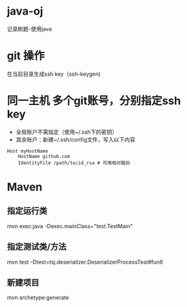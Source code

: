 # java-oj
记录刷题-使用java

# git 操作
在当前目录生成ssh key（ssh-keygen)

# 同一主机 多个git账号，分别指定ssh key
- 全局账户不需指定（使用~/.ssh下的密钥）
- 其余账户：新建~/.ssh/config文件，写入以下内容
```shell
Host myHostName
    HostName github.com
    IdentityFile /path/to/id_rsa # 可用相对路劲
```

# Maven 
## 指定运行类
mvn exec:java -Dexec.mainClass="test.TestMain"
## 指定测试类/方法
mvn test -Dtest=tsj.deserializer.DeserializerProcessTest#fun6
## 新建项目
mvn archetype:generate